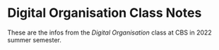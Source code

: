 # Digital Organisation Class Notes

These are the infos from the _Digital Organisation_ class at CBS in 2022 summer semester.
